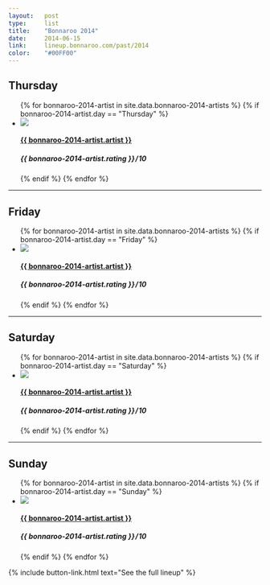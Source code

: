 ```yaml
---
layout:   post
type:     list
title:    "Bonnaroo 2014"
date:     2014-06-15
link:     lineup.bonnaroo.com/past/2014
color:    "#00FF00"
---
```


## Thursday

<ul class="list article-list list-photo-circle">
  {% for bonnaroo-2014-artist in site.data.bonnaroo-2014-artists  %}
  {% if bonnaroo-2014-artist.day == "Thursday" %}
  <li class="list-item">
    <div class="list-row">
      <a href="{{ bonnaroo-2014-artist.link }}">
        <img src="/img/{{ page.title | slugify }}/{{ bonnaroo-2014-artist.artist | slugify }}.jpg" class="list-image">
      </a>
      <a href="{{ bonnaroo-2014-artist.link }}">
        <h4 class="list-title">{{ bonnaroo-2014-artist.artist }}</h4>
      </a>
      <h5 class="list-detail"><em>{{ bonnaroo-2014-artist.rating }}</em>&#8202;/&#8202;10</h5>
    </div>
  </li>
  {% endif %}
  {% endfor %}
</ul>

---

## Friday

<ul class="list article-list list-photo-circle">
  {% for bonnaroo-2014-artist in site.data.bonnaroo-2014-artists  %}
  {% if bonnaroo-2014-artist.day == "Friday" %}
  <li class="list-item">
    <div class="list-row">
      <a href="{{ bonnaroo-2014-artist.link }}">
        <img src="/img/{{ page.title | slugify }}/{{ bonnaroo-2014-artist.artist | slugify }}.jpg" class="list-image">
      </a>
      <a href="{{ bonnaroo-2014-artist.link }}">
        <h4 class="list-title">{{ bonnaroo-2014-artist.artist }}</h4>
      </a>
      <h5 class="list-detail"><em>{{ bonnaroo-2014-artist.rating }}</em>&#8202;/&#8202;10</h5>
    </div>
  </li>
  {% endif %}
  {% endfor %}
</ul>

---

## Saturday

<ul class="list article-list list-photo-circle">
  {% for bonnaroo-2014-artist in site.data.bonnaroo-2014-artists  %}
  {% if bonnaroo-2014-artist.day == "Saturday" %}
  <li class="list-item">
    <div class="list-row">
      <a href="{{ bonnaroo-2014-artist.link }}">
        <img src="/img/{{ page.title | slugify }}/{{ bonnaroo-2014-artist.artist | slugify }}.jpg" class="list-image">
      </a>
      <a href="{{ bonnaroo-2014-artist.link }}">
        <h4 class="list-title">{{ bonnaroo-2014-artist.artist }}</h4>
      </a>
      <h5 class="list-detail"><em>{{ bonnaroo-2014-artist.rating }}</em>&#8202;/&#8202;10</h5>
    </div>
  </li>
  {% endif %}
  {% endfor %}
</ul>

---

## Sunday

<ul class="list article-list list-photo-circle">
  {% for bonnaroo-2014-artist in site.data.bonnaroo-2014-artists  %}
  {% if bonnaroo-2014-artist.day == "Sunday" %}
  <li class="list-item">
    <div class="list-row">
      <a href="{{ bonnaroo-2014-artist.link }}">
        <img src="/img/{{ page.title | slugify }}/{{ bonnaroo-2014-artist.artist | slugify }}.jpg" class="list-image">
      </a>
      <a href="{{ bonnaroo-2014-artist.link }}">
        <h4 class="list-title">{{ bonnaroo-2014-artist.artist }}</h4>
      </a>
      <h5 class="list-detail"><em>{{ bonnaroo-2014-artist.rating }}</em>&#8202;/&#8202;10</h5>
    </div>
  </li>
  {% endif %}
  {% endfor %}
</ul>

{% include button-link.html text="See the full lineup" %}
